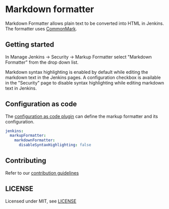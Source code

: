 # Markdown formatter

Markdown Formatter allows plain text to be converted into HTML in Jenkins.
The formatter uses [CommonMark](https://commonmark.org/).

## Getting started

In Manage Jenkins -> Security -> Markup Formatter select "Markdown Formatter" from the drop down list.

Markdown syntax highlighting is enabled by default while editing the markdown text in the Jenkins pages.
A configuration checkbox is available in the "Security" page to disable syntax highlighting while editing markdown text in Jenkins.

## Configuration as code

The [configuration as code plugin](https://plugins.jenkins.io/configuration-as-code/) can define the markup formatter and its configuration.

```yaml
jenkins:
  markupFormatter:
    markdownFormatter:
      disableSyntaxHighlighting: false
```

## Contributing

Refer to our [contribution guidelines](https://github.com/jenkinsci/.github/blob/master/CONTRIBUTING.md)

## LICENSE

Licensed under MIT, see [LICENSE](LICENSE.md)

